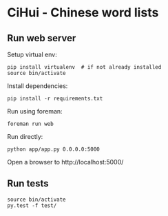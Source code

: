 # CiHui - Chinese word lists

## Run web server

Setup virtual env:

    pip install virtualenv  # if not already installed
    source bin/activate

Install dependencies:

    pip install -r requirements.txt

Run using foreman:

    foreman run web

Run directly:

    python app/app.py 0.0.0.0:5000

Open a browser to http://localhost:5000/

## Run tests

    source bin/activate
    py.test -f test/



